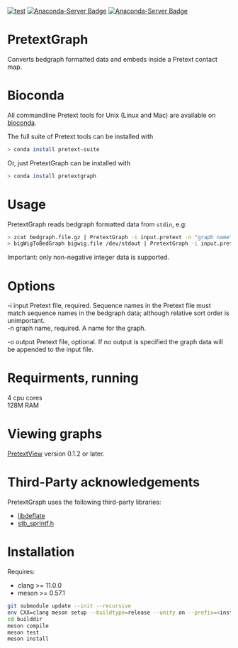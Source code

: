 [![test](https://github.com/wtsi-hpag/PretextGraph/actions/workflows/test.yml/badge.svg)](https://github.com/wtsi-hpag/PretextGraph/actions/workflows/test.yml)
[![Anaconda-Server Badge](https://anaconda.org/bioconda/pretext-suite/badges/installer/conda.svg)](https://conda.anaconda.org/bioconda)
[![Anaconda-Server Badge](https://anaconda.org/bioconda/pretextgraph/badges/downloads.svg)](https://anaconda.org/bioconda/pretextgraph)
# PretextGraph
Converts bedgraph formatted data and embeds inside a Pretext contact map.

# Bioconda
All commandline Pretext tools for Unix (Linux and Mac) are available on [bioconda](https://bioconda.github.io/).<br/>

The full suite of Pretext tools can be installed with
```sh
> conda install pretext-suite
```
Or, just PretextGraph can be installed with
```sh
> conda install pretextgraph
```

# Usage
PretextGraph reads bedgraph formatted data from `stdin`, e.g:<br/>
```bash
> zcat bedgraph.file.gz | PretextGraph -i input.pretext -n "graph name"
> bigWigToBedGraph bigwig.file /dev/stdout | PretextGraph -i input.pretext -n "graph name"
```
Important: only non-negative integer data is supported.

# Options
-i input Pretext file, required. Sequence names in the Pretext file must match sequence names in the bedgraph data; although relative sort order is unimportant.<br/>
-n graph name, required. A name for the graph.<br/>

-o output Pretext file, optional. If no output is specified the graph data will be appended to the input file.<br/>

# Requirments, running
4 cpu cores <br/>
128M RAM <br/>

# Viewing graphs
[PretextView](https://github.com/wtsi-hpag/PretextView) version 0.1.2 or later.

# Third-Party acknowledgements
PretextGraph uses the following third-party libraries:<br/>
* [libdeflate](https://github.com/ebiggers/libdeflate)<br/>
* [stb_sprintf.h](https://github.com/nothings/stb/blob/master/stb_sprintf.h)

# Installation
Requires:
* clang >= 11.0.0
* meson >= 0.57.1
```bash
git submodule update --init --recursive
env CXX=clang meson setup --buildtype=release --unity on --prefix=<installation prefix> builddir
cd builddir
meson compile
meson test
meson install
